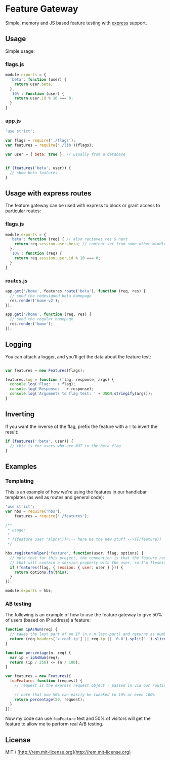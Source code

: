 # Feature Gateway

Simple, memory and JS based feature testing with [express](http://expressjs.com) support.

## Usage

Simple usage:

### flags.js

```js
module.exports = {
  'beta': function (user) {
    return user.beta;
  },
  '10%': function (user) {
    return user.id % 10 === 0;
  }
}
```

### app.js

```js
'use strict';

var flags = require('./flags');
var features = require('./lib')(flags);

var user = { beta: true }; // usually from a database


if (features('beta', user)) {
  // show beta features
}

```

## Usage with express routes

The feature gateway can be used with express to block or grant access to
particular routes:

### flags.js

```js
module.exports = {
  'beta': function (req) { // also recieves res & next
    return req.session.user.beta; // content set from some other middleware
  },
  '10%': function (req) {
    return req.session.user.id % 10 === 0;
  }
}
```

### routes.js

```js
app.get('/home', features.route('beta'), function (req, res) {
  // send the redesigned beta homepage
  res.render('home-v2');
});

app.get('/home', function (req, res) {
  // send the regular homepage
  res.render('home');
});
```

## Logging

You can attach a logger, and you'll get the data about the feature test:

```js

var features = new Features(flags);

features.log = function (flag, response, args) {
  console.log('Flag: ' + flag);
  console.log('Response: ' + response);
  console.log('Arguments to flag test: ' + JSON.stringify(args));
}
```

## Inverting

If you want the inverse of the flag, prefix the feature with a `!` to invert the result:

```js
if (features('!beta', user)) {
  // this is for users who are NOT in the beta flag
}
```

## Examples

### Templating

This is an example of how we're using the features in our handlebar templates (as well as routes and general code):

```js
'use strict';
var hbs = require('hbs'),
    features = require('./features');

/**
 * usage:
 *
 * {{feature user "alpha"}}<!-- here be the new stuff -->{{/feature}}
 */

hbs.registerHelper('feature', function(user, flag, options) {
  // note that for this project, the convention is that the feature receives a request object
  // that will contain a session property with the user, so I'm fleshing it out here.
  if (features(flag, { session: { user: user } })) {
    return options.fn(this);
  }
});

module.exports = hbs;
```

### AB testing

The following is an example of how to use the feature gateway to give 50% of users (based on IP address) a feature:

```js
function ipAsNum(req) {
  // takes the last part of an IP (n.n.n.last-part) and returns as number
  return (req.headers['x-real-ip'] || req.ip || '0.0').split('.').slice(-1) * 1;
}

function percentage(n, req) {
  var ip = ipAsNum(req);
  return (ip / 256) <= (n / 100);
}

var features = new Features({
  fooFeature: function (request) {
    // request is the express request object - passed in via our routing OR handlebars feature flags

    // note that now 50% can easily be tweaked to 10% or even 100%
    return percentage(50, request);
  }
});
```

Now my code can use `fooFeature` test and 50% of visitors will get the feature to allow me to perform real A/B testing.

## License

MIT / [http://rem.mit-license.org](http://rem.mit-license.org)

